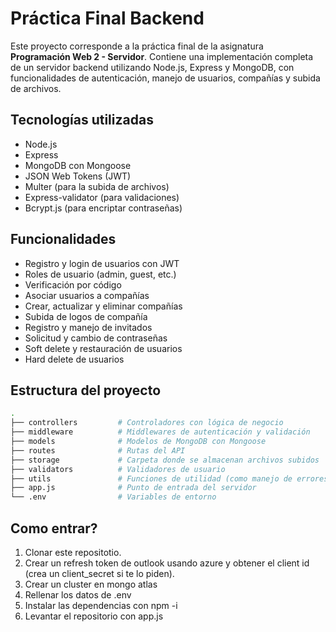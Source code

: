 # Práctica Final Backend

Este proyecto corresponde a la práctica final de la asignatura **Programación Web 2 - Servidor**. Contiene una implementación completa de un servidor backend utilizando Node.js, Express y MongoDB, con funcionalidades de autenticación, manejo de usuarios, compañías y subida de archivos.

## Tecnologías utilizadas

- Node.js
- Express
- MongoDB con Mongoose
- JSON Web Tokens (JWT)
- Multer (para la subida de archivos)
- Express-validator (para validaciones)
- Bcrypt.js (para encriptar contraseñas)

## Funcionalidades

- Registro y login de usuarios con JWT
- Roles de usuario (admin, guest, etc.)
- Verificación por código
- Asociar usuarios a compañías
- Crear, actualizar y eliminar compañías
- Subida de logos de compañía
- Registro y manejo de invitados
- Solicitud y cambio de contraseñas
- Soft delete y restauración de usuarios
- Hard delete de usuarios

## Estructura del proyecto

```bash
.
├── controllers         # Controladores con lógica de negocio
├── middleware          # Middlewares de autenticación y validación
├── models              # Modelos de MongoDB con Mongoose
├── routes              # Rutas del API
├── storage             # Carpeta donde se almacenan archivos subidos
├── validators          # Validadores de usuario
├── utils               # Funciones de utilidad (como manejo de errores)
├── app.js              # Punto de entrada del servidor
└── .env                # Variables de entorno
```



## Como entrar? 

1. Clonar este repositotio.
2. Crear un refresh token de outlook usando azure y obtener el client id (crea un client_secret si te lo piden).
3. Crear un cluster en mongo atlas
5. Rellenar los datos de .env
6. Instalar las dependencias con npm -i
7. Levantar el repositorio con app.js
